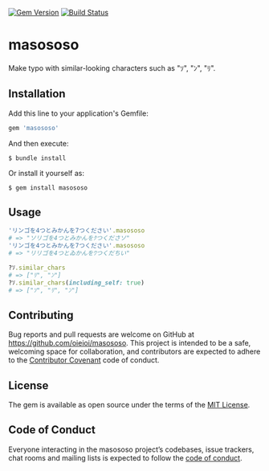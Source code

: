 [![Gem Version](https://badge.fury.io/rb/masososo.svg)](https://badge.fury.io/rb/masososo) [![Build Status](https://travis-ci.com/oieioi/masososo.svg?token=okzT4ciBqpfSUbg7GQfs&branch=master)](https://travis-ci.com/oieioi/masososo)

# masososo

Make typo with similar-looking characters such as "ｿ", "ﾝ", "ﾘ".

## Installation

Add this line to your application's Gemfile:

```ruby
gem 'masososo'
```

And then execute:

    $ bundle install

Or install it yourself as:

    $ gem install masososo

## Usage

```ruby
'リンゴを4つとみかんを7つください'.masososo
# => "ソリゴを4つとみかんをｸつくださソ"
'リンゴを4つとみかんを7つください'.masososo
# => "リリゴを4つとゐかんをﾜつくだちい"

?ｿ.similar_chars
# => ["ﾘ", "ﾝ"]
?ｿ.similar_chars(including_self: true)
# => ["ｿ", "ﾘ", "ﾝ"]
```

## Contributing

Bug reports and pull requests are welcome on GitHub at https://github.com/oieioi/masososo. This project is intended to be a safe, welcoming space for collaboration, and contributors are expected to adhere to the [Contributor Covenant](http://contributor-covenant.org) code of conduct.

## License

The gem is available as open source under the terms of the [MIT License](https://opensource.org/licenses/MIT).

## Code of Conduct

Everyone interacting in the masososo project’s codebases, issue trackers, chat rooms and mailing lists is expected to follow the [code of conduct](https://github.com/oieioi/masososo/blob/master/CODE_OF_CONDUCT.md).
